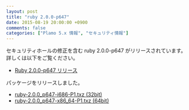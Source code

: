 ```yaml
---
layout: post
title: "ruby 2.0.0-p647"
date: 2015-08-19 20:00:00 +0900
comments: false
categories: ["Plamo 5.x 情報", "セキュリティ情報"]
---
```

セキュリティホールの修正を含む ruby 2.0.0-p647 がリリースされています。詳しくは以下をご覧ください。

* [Ruby 2.0.0-p647 リリース](https://www.ruby-lang.org/ja/news/2015/08/18/ruby-2-0-0-p647-released/)

パッケージをリリースしました。

* [ruby-2.0.0_p647-i686-P1.txz (32bit)](ftp://plamo.linet.gr.jp/pub/Plamo-5.x/x86/plamo/01_minimum/ruby-2.0.0_p647-i686-P1.txz)
* [ruby-2.0.0_p647-x86_64-P1.txz (64bit)](ftp://plamo.linet.gr.jp/pub/Plamo-5.x/x86_64/plamo/01_minimum/ruby-2.0.0_p647-x86_64-P1.txz)
